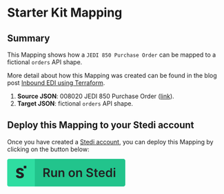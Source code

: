 # Starter Kit Mapping

## Summary
This Mapping shows how a `JEDI 850 Purchase Order` can be mapped to a fictional `orders` API shape. 

More detail about how this Mapping was created can be found in the blog post [Inbound EDI using Terraform](https://www.stedi.com/docs/tutorials/inbound-edi-terraform). 

1. **Source JSON**: 008020 JEDI 850 Purchase Order ([link](https://edi.stedi.com/inspector?value=JIZQggVADFEAQMU6slrhAWpiIAqAogCLDrLYRgDCAsgWcgEwCMUAnFMxM4wMwAsEAKooAHJxQwpE2HggA%2BAH4AoAOIgIABQDyuAgDkiBAErqUAdl6MAbKPNsIjKC3YSeA7hAAaY51BX4EKIArLDS0swqAEIEqo6CIJpa2gC0ERCOzqwckcr6XIwAMriEJHDA%2BlQAdCrGBABiEADS1pRwAMYA9gC2AA6dAM4AhgBGADYApnC9Y0MALgBmnQBO3XBLy3AjAK4AlmMAJrsAdgDm65MAHrvjU8SkAwCeA3MT3QMqmia4xhkEkK8ht0AAIvCZHKpdbqfbRcTyMJJQKpSLhfCCqAgQe5wKgrCYwuFcKhhZHBLSYjEQGhDXq9E6nD7KKh4OSMAKYhzhFEqSlcXLAf6eLkwXJAA&view=json)). 
2. **Target JSON**: fictional `orders` API shape.

## Deploy this Mapping to your Stedi account
Once you have created a [Stedi account](https://terminal.stedi.com/sign-up?email=), you can deploy this Mapping by clicking on the button below: 

[![Run on Stedi](./../RunOnStedi.svg)](https://terminal.stedi.com/mappings/import?mapping=https://raw.githubusercontent.com/Stedi/starter-kit/main/mappings-examples/starter_kit_mapping/mapping.json&source_json=https://raw.githubusercontent.com/Stedi/starter-kit/main/mappings-examples/starter_kit_mapping/source-JEDI.json&target_json=https://raw.githubusercontent.com/Stedi/starter-kit/main/mappings-examples/starter_kit_mapping/target-JSON.json)
